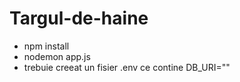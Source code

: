 # Targul-de-haine
 
 - npm install
 - nodemon app.js
 - trebuie creeat un fisier .env ce contine DB_URI=""
